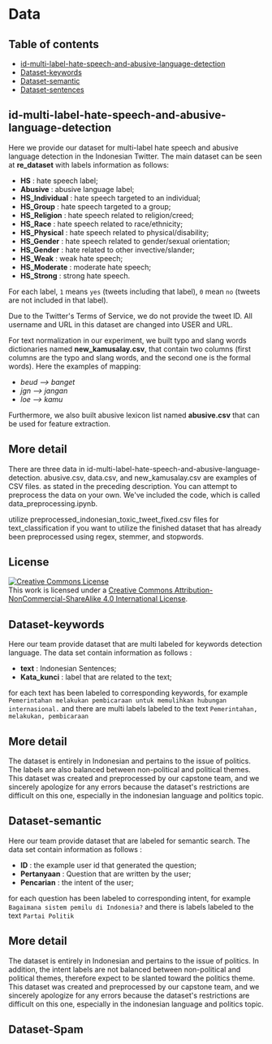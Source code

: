 # Data 

## Table of contents
- [id-multi-label-hate-speech-and-abusive-language-detection](#id-multi-label-hate-speech-and-abusive-language-detection)
- [Dataset-keywords](#Dataset-keywords)
- [Dataset-semantic](#Dataset-semantic)
- [Dataset-sentences](#Dataset-sentences)

## id-multi-label-hate-speech-and-abusive-language-detection
Here we provide our dataset for multi-label hate speech and abusive language detection in the Indonesian Twitter. The main dataset can be seen at **re_dataset** with labels information as follows:
* **HS** : hate speech label;
* **Abusive** : abusive language label;
* **HS_Individual** : hate speech targeted to an individual;
* **HS_Group** : hate speech targeted to a group;
* **HS_Religion** : hate speech related to religion/creed;
* **HS_Race** : hate speech related to race/ethnicity;
* **HS_Physical** : hate speech related to physical/disability;
* **HS_Gender** : hate speech related to gender/sexual orientation;
* **HS_Gender** : hate related to other invective/slander;
* **HS_Weak** : weak hate speech;
* **HS_Moderate** : moderate hate speech;
* **HS_Strong** : strong hate speech.

For each label, `1` means `yes` (tweets including that label), `0` mean `no` (tweets are not included in that label). 

Due to the Twitter's Terms of Service, we do not provide the tweet ID. All username and URL in this dataset are changed into USER and URL. 

For text normalization in our experiment, we built typo and slang words dictionaries named **new_kamusalay.csv**, that contain two columns (first columns are the typo and slang words, and the second one is the formal words). Here the examples of mapping:
* *beud --> banget*
* *jgn --> jangan*
* *loe --> kamu*

Furthermore, we also built abusive lexicon list named **abusive.csv** that can be used for feature extraction.

## More detail
There are three data in id-multi-label-hate-speech-and-abusive-language-detection. abusive.csv, data.csv, and new_kamusalay.csv are examples of CSV files. as stated in the preceding description. You can attempt to preprocess the data on your own. We've included the code, which is called data_preprocessing.ipynb.

utilize preprocessed_indonesian_toxic_tweet_fixed.csv files for text_classification if you want to utilize the finished dataset that has already been preprocessed using regex, stemmer, and stopwords.


## License
<a rel="license" href="http://creativecommons.org/licenses/by-nc-sa/4.0/"><img alt="Creative Commons License" style="border-width:0" src="https://i.creativecommons.org/l/by-nc-sa/4.0/88x31.png" /></a><br />This work is licensed under a <a rel="license" href="http://creativecommons.org/licenses/by-nc-sa/4.0/">Creative Commons Attribution-NonCommercial-ShareAlike 4.0 International License</a>.

## Dataset-keywords
Here our team provide dataset that are multi labeled for keywords detection language. The data set contain information as follows :

* **text** : Indonesian Sentences;
* **Kata_kunci** : label that are related to the text;

for each text has been labeled to corresponding keywords, for example `Pemerintahan melakukan pembicaraan untuk memulihkan hubungan internasional.` and there are multi labels labeled to the text `Pemerintahan, melakukan, pembicaraan`

## More detail
The dataset is entirely in Indonesian and pertains to the issue of politics. The labels are also balanced between non-political and political themes. This dataset was created and preprocessed by our capstone team, and we sincerely apologize for any errors because the dataset's restrictions are difficult on this one, especially in the indonesian language and politics topic.

## Dataset-semantic
Here our team provide dataset that are labeled for semantic search. The data set contain information as follows :

* **ID** : the example user id that generated the question;
* **Pertanyaan** : Question that are written by the user;
* **Pencarian** : the intent of the user;

for each question has been labeled to corresponding intent, for example `Bagaimana sistem pemilu di Indonesia?` and there is labels labeled to the text `Partai Politik`

## More detail
The dataset is entirely in Indonesian and pertains to the issue of politics. In addition, the intent labels are not balanced between non-political and political themes, therefore expect to be slanted toward the politics theme. This dataset was created and preprocessed by our capstone team, and we sincerely apologize for any errors because the dataset's restrictions are difficult on this one, especially in the indonesian language and politics topic.

## Dataset-Spam
